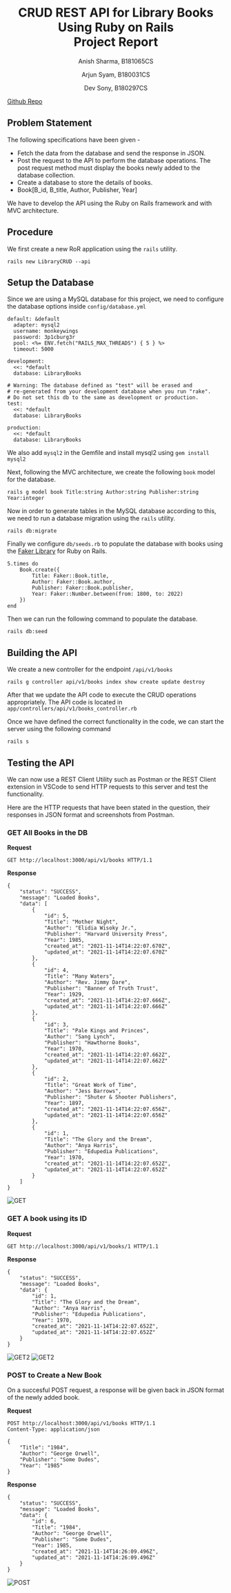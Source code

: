 <h1>
    <center>CRUD REST API for Library Books Using Ruby on Rails</center>
    <center>Project Report</center>
</h1>
<p><center>Anish Sharma, B181065CS</center></p>
<p><center>Arjun Syam, B180031CS</center></p>
<p><center>Dev Sony, B180297CS</center></p>

[Github Repo](https://github.com/HotMonkeyWings/LibraryCRUD)

## Problem Statement
The following specifications have been given -

- Fetch the data from the database and send the response in JSON.
- Post the request to the API to perform the database operations. The post request method must display the books newly added to the database collection.
- Create a database to store the details of books.
- Book[B_id, B_title, Author, Publisher, Year]

We have to develop the API using the Ruby on Rails framework and with MVC architecture.

## Procedure
We first create a new RoR application using the `rails` utility.
```
rails new LibraryCRUD --api
```

## Setup the Database
Since we are using a MySQL database for this project, we need to configure the database options inside `config/database.yml`

```
default: &default
  adapter: mysql2
  username: monkeywings
  password: 3p1cburg3r
  pool: <%= ENV.fetch("RAILS_MAX_THREADS") { 5 } %>
  timeout: 5000

development:
  <<: *default
  database: LibraryBooks

# Warning: The database defined as "test" will be erased and
# re-generated from your development database when you run "rake".
# Do not set this db to the same as development or production.
test:
  <<: *default
  database: LibraryBooks

production:
  <<: *default
  database: LibraryBooks
```

We also add `mysql2` in the Gemfile and install mysql2 using `gem install mysql2`

Next, following the MVC architecture, we create the following `book` model for the database.
```
rails g model book Title:string Author:string Publisher:string Year:integer
```
Now in order to generate tables in the MySQL database according to this, we need to run a database migration using the `rails` utility.

```
rails db:migrate
```

Finally we configure `db/seeds.rb` to populate the database with books using the [Faker Library](https://github.com/faker-ruby/faker) for Ruby on Rails.
```
5.times do
    Book.create({
        Title: Faker::Book.title,
        Author: Faker::Book.author,
        Publisher: Faker::Book.publisher,
        Year: Faker::Number.between(from: 1800, to: 2022)
    })
end
```
Then we can run the following command to populate the database.
```
rails db:seed
```

## Building the API

We create a new controller for the endpoint `/api/v1/books`
```
rails g controller api/v1/books index show create update destroy
```

After that we update the API code to execute the CRUD operations appropriately. The API code is located in `app/controllers/api/v1/books_controller.rb`

Once we have defined the correct functionality in the code, we can start the server using the following command
```
rails s
```

## Testing the API
We can now use a REST Client Utility such as Postman or the REST Client extension in VSCode to send HTTP requests to this server and test the functionality.

Here are the HTTP requests that have been stated in the question, their responses in JSON format and screenshots from Postman.

### GET All Books in the DB

**Request**

```GET http://localhost:3000/api/v1/books HTTP/1.1```

**Response**

```
{
    "status": "SUCCESS",
    "message": "Loaded Books",
    "data": [
        {
            "id": 5,
            "Title": "Mother Night",
            "Author": "Elidia Wisoky Jr.",
            "Publisher": "Harvard University Press",
            "Year": 1985,
            "created_at": "2021-11-14T14:22:07.670Z",
            "updated_at": "2021-11-14T14:22:07.670Z"
        },
        {
            "id": 4,
            "Title": "Many Waters",
            "Author": "Rev. Jimmy Dare",
            "Publisher": "Banner of Truth Trust",
            "Year": 1929,
            "created_at": "2021-11-14T14:22:07.666Z",
            "updated_at": "2021-11-14T14:22:07.666Z"
        },
        {
            "id": 3,
            "Title": "Pale Kings and Princes",
            "Author": "Sang Lynch",
            "Publisher": "Hawthorne Books",
            "Year": 1970,
            "created_at": "2021-11-14T14:22:07.662Z",
            "updated_at": "2021-11-14T14:22:07.662Z"
        },
        {
            "id": 2,
            "Title": "Great Work of Time",
            "Author": "Jess Barrows",
            "Publisher": "Shuter & Shooter Publishers",
            "Year": 1897,
            "created_at": "2021-11-14T14:22:07.656Z",
            "updated_at": "2021-11-14T14:22:07.656Z"
        },
        {
            "id": 1,
            "Title": "The Glory and the Dream",
            "Author": "Anya Harris",
            "Publisher": "Edupedia Publications",
            "Year": 1970,
            "created_at": "2021-11-14T14:22:07.652Z",
            "updated_at": "2021-11-14T14:22:07.652Z"
        }
    ]
}
```

![GET](screenshots/image2.png)

### GET A book using its ID

**Request**

```GET http://localhost:3000/api/v1/books/1 HTTP/1.1```

**Response**

```
{
    "status": "SUCCESS",
    "message": "Loaded Books",
    "data": {
        "id": 1,
        "Title": "The Glory and the Dream",
        "Author": "Anya Harris",
        "Publisher": "Edupedia Publications",
        "Year": 1970,
        "created_at": "2021-11-14T14:22:07.652Z",
        "updated_at": "2021-11-14T14:22:07.652Z"
    }
}
```
![GET2](screenshots/image1.png)
![GET2](screenshots/image4.png)

### POST to Create a New Book
On a succesful POST request, a response will be given back in JSON format of the newly added book.

**Request**

```
POST http://localhost:3000/api/v1/books HTTP/1.1
Content-Type: application/json

{
    "Title": "1984",
    "Author": "George Orwell",
    "Publisher": "Some Dudes",
    "Year": "1985"
}
```
**Response**
```
{
    "status": "SUCCESS",
    "message": "Loaded Books",
    "data": {
        "id": 6,
        "Title": "1984",
        "Author": "George Orwell",
        "Publisher": "Some Dudes",
        "Year": 1985,
        "created_at": "2021-11-14T14:26:09.496Z",
        "updated_at": "2021-11-14T14:26:09.496Z"
    }
}
```
![POST](screenshots/image5.png)

